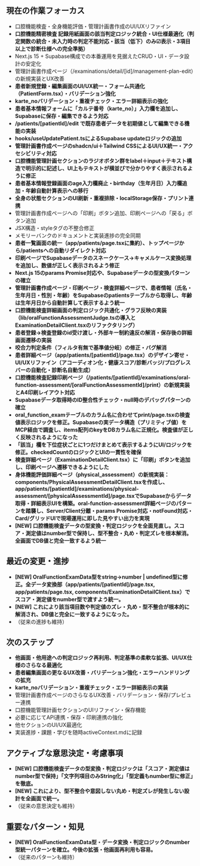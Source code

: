 ## 現在の作業フォーカス
- 口腔機能検査・全身機能評価・管理計画書作成のUI/UXリファイン
- **口腔機能精密検査 記録用紙画面の該当判定ロジック統合・UI仕様最適化（判定関数の統合・未入力時の判定不能対応・該当（低下）のみ☑表示・3項目以上で診断仕様への完全準拠）**
- Next.js 15 + Supabase構成での本番運用を見据えたCRUD・UI・データ設計の安定化
- 管理計画書作成ページ（/examinations/detail/[id]/management-plan-edit）の新規実装とUX改善
- **患者新規登録・編集画面のUI/UX統一・フォーム共通化（PatientForm.tsx）・バリデーション強化**
- **karte_noバリデーション・重複チェック・エラー詳細表示の強化**
- **患者基本情報フォームに「カルテ番号（karte_no）」入力欄を追加し、Supabaseに保存・編集できるよう対応**
- **/patients/[patientId]/edit で既存患者データを初期値として編集できる機能の実装**
- **hooks/useUpdatePatient.tsによるSupabase updateロジックの追加**
- **管理計画書作成ページのshadcn/ui＋Tailwind CSSによるUI/UX統一・アクセシビリティ対応**
- **口腔機能管理計画セクションのラジオボタン群をlabel＋input＋テキスト構造で明示的に記述し、UI上もテキストが横並びで分かりやすく表示されるように修正**
- **患者基本情報登録画面のage入力欄廃止・birthday（生年月日）入力欄追加・年齢自動計算表示への移行**
- **全身の状態セクションのUI刷新・重複排除・localStorage保存・プリント連携**
- 管理計画書作成ページへの「印刷」ボタン追加、印刷ページへの「戻る」ボタン追加
- JSX構造・styleタグの不整合修正
- メモリーバンクのドキュメントと実装進捗の完全同期
- **患者一覧画面の統一（app/patients/page.tsxに集約）、トップページから/patientsへの自動リダイレクト対応**
- **印刷ページでSupabaseデータのスネークケース→キャメルケース変換処理を追加し、数値が正しく表示されるよう修正**
- **Next.js 15のparams Promise対応や、Supabaseデータの型変換パターンの確立**
- **管理計画書作成ページ・印刷ページ・検査詳細ページで、患者情報（氏名・生年月日・性別・年齢）をSupabaseのpatientsテーブルから取得し、年齢は生年月日から自動計算して表示するよう統一**
- **口腔機能検査詳細画面の判定ロジック共通化・グラフ反映の実装（lib/oralFunctionAssessmentJudge.tsの導入とExaminationDetailClient.tsxのリファクタリング）**
- **患者登録→検査登録のid受け渡し・外部キー制約違反の解消・保存後の詳細画面遷移の実装**
- **咬合力判定条件（フィルタ有無で基準値分岐）の修正・バグ解消**
- **患者詳細ページ（app/patients/[patientId]/page.tsx）のデザイン寄せ・UI/UXリファイン（アコーディオン化・健康スコア/診断バッジ/プログレスバーの自動化・診断名自動生成）**
- **口腔機能検査記録印刷ページ（/patients/[patientId]/examinations/oral-function-assessment/[oralFunctionAssessmentId]/print）の新規実装とA4印刷レイアウト対応**
- **Supabaseデータ取得時のID整合性チェック・null時のデバッグパターンの確立**
- **oral_function_examテーブルのカラム名に合わせてprint/page.tsxの検査値表示ロジックを修正。Supabaseの実データ構造（プリミティブ値）をMCP経由で調査し、items配列のkeyをDBカラム名に正規化。検査値が正しく反映されるようになった**
- **「該当」欄を下位症状ごとに1つだけまとめて表示するようにUI/ロジックを修正。checkedCountのロジックとUIの一貫性を確保**
- **検査詳細ページ（ExaminationDetailClient.tsx）に「印刷」ボタンを追加し、印刷ページへ遷移できるようにした**
- **身体機能評価詳細ページ（physical_assessment）の新規実装：components/PhysicalAssessmentDetailClient.tsxを作成し、app/patients/[patientId]/examinations/physical-assessment/[physicalAssessmentId]/page.tsxでSupabaseからデータ取得・詳細表示UIを構築。oral-function-assessment詳細ページのパターンを踏襲し、Server/Client分離・params Promise対応・notFound対応・Card/グリッドUIで現場運用に即した見やすい出力を実現**
- **[NEW] 口腔機能検査データの型変換・判定ロジックを全面見直し。スコア・測定値はnumber型で保持し、型不整合・丸め・判定ズレを根本解消。全画面でDB値と完全一致するよう統一**

## 最近の変更・進捗
- **[NEW] OralFunctionExamData型をstring→number | undefined型に修正。全データ変換部（app/patients/[patientId]/page.tsx, app/patients/page.tsx, components/ExaminationDetailClient.tsx）でスコア・測定値をnumber型で渡すよう統一。**
- **[NEW] これにより該当項目数や判定値のズレ・丸め・型不整合が根本的に解消され、DB値と完全に一致するようになった。**
- （従来の進捗も維持）

## 次のステップ
- **他画面・他用途への判定ロジック再利用、判定基準の柔軟な拡張、UI/UX仕様のさらなる最適化**
- **患者編集画面の更なるUX改善・バリデーション強化・エラーハンドリングの拡充**
- **karte_noバリデーション・重複チェック・エラー詳細表示の実装**
- 管理計画書作成ページのさらなるUX改善・バリデーション・保存/プレビュー連携
- 口腔機能管理計画セクションのUIリファイン・保存機能
- 必要に応じてAPI連携・保存・印刷連携の強化
- 他セクションのUI/UX最適化
- 実装進捗・課題・学びを随時activeContext.mdに記録

## アクティブな意思決定・考慮事項
- **[NEW] 口腔機能検査データの型変換・判定ロジックは「スコア・測定値はnumber型で保持」「文字列項目のみString化」「型定義もnumber型に修正」を徹底。**
- **[NEW] これにより、型不整合や意図しない丸め・判定ズレが発生しない設計を全画面で統一。**
- （従来の意思決定も維持）

## 重要なパターン・知見
- **[NEW] OralFunctionExamData型・データ変換・判定ロジックのnumber型統一パターンを確立。今後の拡張・他画面再利用も容易。**
- （従来のパターンも維持）
